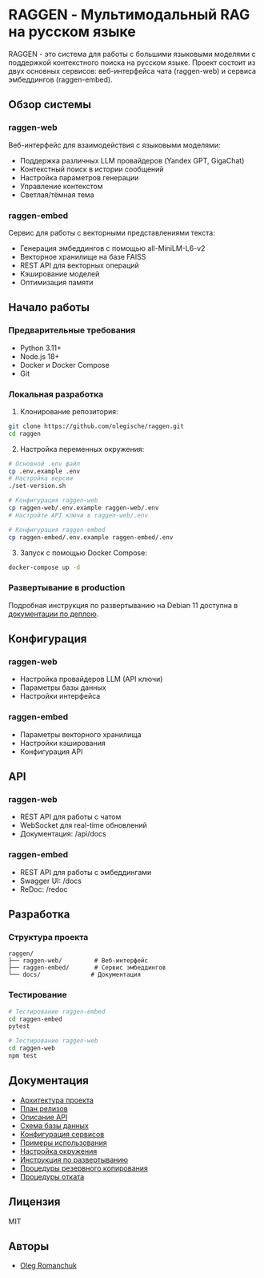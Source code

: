 # RAGGEN - Мультимодальный RAG на русском языке

RAGGEN - это система для работы с большими языковыми моделями с поддержкой контекстного поиска на русском языке. Проект состоит из двух основных сервисов: веб-интерфейса чата (raggen-web) и сервиса эмбеддингов (raggen-embed).

## Обзор системы

### raggen-web
Веб-интерфейс для взаимодействия с языковыми моделями:
- Поддержка различных LLM провайдеров (Yandex GPT, GigaChat)
- Контекстный поиск в истории сообщений
- Настройка параметров генерации
- Управление контекстом
- Светлая/тёмная тема

### raggen-embed
Сервис для работы с векторными представлениями текста:
- Генерация эмбеддингов с помощью all-MiniLM-L6-v2
- Векторное хранилище на базе FAISS
- REST API для векторных операций
- Кэширование моделей
- Оптимизация памяти

## Начало работы

### Предварительные требования
- Python 3.11+
- Node.js 18+
- Docker и Docker Compose
- Git

### Локальная разработка

1. Клонирование репозитория:
```bash
git clone https://github.com/olegische/raggen.git
cd raggen
```

2. Настройка переменных окружения:
```bash
# Основной .env файл
cp .env.example .env
# Настройка версии
./set-version.sh

# Конфигурация raggen-web
cp raggen-web/.env.example raggen-web/.env
# Настройте API ключи в raggen-web/.env

# Конфигурация raggen-embed
cp raggen-embed/.env.example raggen-embed/.env
```

3. Запуск с помощью Docker Compose:
```bash
docker-compose up -d
```

### Развертывание в production
Подробная инструкция по развертыванию на Debian 11 доступна в [документации по деплою](docs/deployment.md).

## Конфигурация

### raggen-web
- Настройка провайдеров LLM (API ключи)
- Параметры базы данных
- Настройки интерфейса

### raggen-embed
- Параметры векторного хранилища
- Настройки кэширования
- Конфигурация API

## API

### raggen-web
- REST API для работы с чатом
- WebSocket для real-time обновлений
- Документация: /api/docs

### raggen-embed
- REST API для работы с эмбеддингами
- Swagger UI: /docs
- ReDoc: /redoc

## Разработка

### Структура проекта
```
raggen/
├── raggen-web/         # Веб-интерфейс
├── raggen-embed/       # Сервис эмбеддингов
└── docs/              # Документация
```

### Тестирование
```bash
# Тестирование raggen-embed
cd raggen-embed
pytest

# Тестирование raggen-web
cd raggen-web
npm test
```

## Документация
- [Архитектура проекта](docs/architecture.md)
- [План релизов](ROADMAP.md)
- [Описание API](docs/app-description.md)
- [Схема базы данных](docs/database-schema.md)
- [Конфигурация сервисов](docs/configuration.md)
- [Примеры использования](docs/examples.md)
- [Настройка окружения](docs/environment.md)
- [Инструкция по развертыванию](docs/deployment.md)
- [Процедуры резервного копирования](docs/backup.md)
- [Процедуры отката](docs/rollback.md)

## Лицензия
MIT

## Авторы
- [Oleg Romanchuk](https://github.com/olegische) 